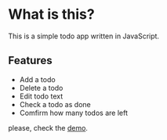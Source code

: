 # What is this?

This is a simple todo app written in JavaScript.

## Features

- Add a todo
- Delete a todo
- Edit todo text
- Check a todo as done
- Comfirm how many todos are left

please, check the [demo](https://sakakibara-yuuki.github.io/js_todo/).
